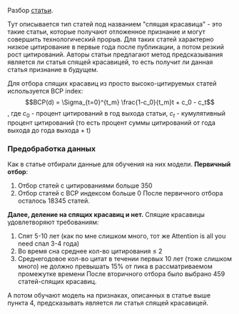 Разбор [статьи](https://papers.ssrn.com/sol3/papers.cfm?abstract_id=4419099).


Тут описывается тип статей под названием "спящая красавица" - это такие статьи, которые получают отложенное признание и могут совершить технологический прорыв. 
Для таких статей характерно низкое цитирование в первые года после публикации, а потом резкий рост цитирований.
Авторы статьи предлагают метод предсказывания является ли статья спящей красавицей, то есть получит ли данная статья признание в будущем.

Для отбора спящих красавиц из просто высоко-цитируемых статей используется BCP  index:
$$BCP(d) = \Sigma_{t=0}^{t_m} \frac{1-c_0}{t_m}t + c_0 - c_t$$
, где $c_0$ - процент цитирований в год выхода статьи, $c_t$ - кумулятивный процент цитирований (то есть процент суммы цитирований от года выхода до года выхода + t)

### Предобработка данных
Как в статье отбирали данные для обучения на них модели.
**Первичный отбор**:
1) Отбор статей с цитированиями больше 350
2) Отбор статей с BCP индексом больше 0
После первичного отбора осталось 18345 статей.

**Далее, деление на спящих красавиц и нет.** Спящие красавицы удовлетворяют требованиям:
1) Спят 5-10 лет (как по мне слишком много, тот же Attention is all you need спал 3-4 года)
2) Во время сна среднее кол-во цитирования $\leq$ 2
3) Среднегодовое кол-во цитат в течении первых 10 лет (тоже слишком много) не должно превышать 15% от пика в рассматриваемом промежутке времени
После вторичного отбора было выбрано 459 статей-спящих красавиц.

А потом обучают модель на признаках, описанных в статье выше пункта 4, предсказывать является ли статья спящей красавицей.